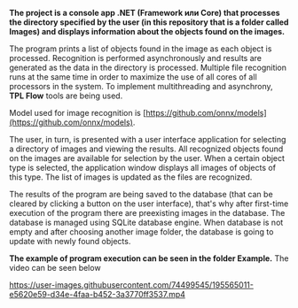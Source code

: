 **The project is a console app .NET (Framework или Core) that processes the directory specified by the user (in this repository that is a folder called Images) and displays information about the objects found on the images.**

The program prints a list of objects found in the image as each object is processed. Recognition is performed asynchronously and results are generated as the data in the directory is processed. Multiple file recognition runs at the same time in order to maximize the use of all cores of all processors in the system. To implement multithreading and asynchrony, **TPL Flow** tools are being used.

Model used for image recognition is [https://github.com/onnx/models](https://github.com/onnx/models).

The user, in turn, is presented with a user interface application for selecting a directory of images and viewing the results. All recognized objects found on the images are available for selection by the user. When a certain object type is selected, the application window displays all images of objects of this type. The list of images is updated as the files are recognized.

The results of the program are being saved to the database (that can be cleared by clicking a button on the user interface), that's why after first-time execution of the program there are preexisting images in the database. The database is managed using SQLite database engine. When database is not empty and after choosing another image folder, the database is going to update with newly found objects.

**The example of program execution can be seen in the folder Example.**
The video can be seen below

https://user-images.githubusercontent.com/74499545/195565011-e5620e59-d34e-4faa-b452-3a3770ff3537.mp4

